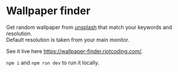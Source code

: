 # Wallpaper finder

Get random wallpaper from [unsplash](https://unsplash.com/) that match your keywords and resolution.  
Default resolution is taken from your main monitor.

See it live here <https://wallpaper-finder.riotcoding.com/>.

`npm i` and `npm run dev` to run it locally.
